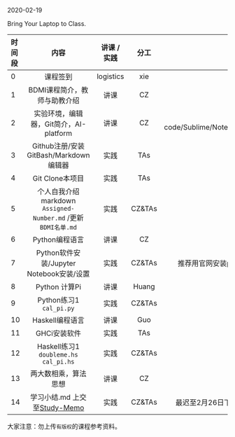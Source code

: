 2020-02-19

Bring Your Laptop to Class. 

|时间段     |  内容    | 讲课 / 实践     |  分工  |备注       |
| :---      |   :----:    |   :----:    |    :----:    |       ---: |
|   0       | 课程签到     |  logistics   |     xie     |        |
|   1       | BDMI课程简介，教师与助教介绍     | 讲课    |     CZ     |   all     |
|   2       | 实验环境，编辑器，Git简介，AI-platform     |  讲课    |     CZ     |  VS code/Sublime/Notepad++       |
|   3       | Github注册/安装GitBash/Markdown编辑器     |  实践    |    TAs     |        |
|   4       | Git Clone本项目     |  实践    |    TAs     |        |
|   5       | 个人自我介绍markdown ``Assigned-Number.md`` /更新 ``BDMI名单.md``     |  实践    |    CZ&TAs     |        |
|   6       | Python编程语言     |  讲课    |    CZ    |        |
|   7       | Python软件安装/Jupyter Notebook安装/设置     |  实践    |    CZ&TAs    |   推荐用官网安装python     |
|   8       | Python 计算Pi     |  讲课    |     Huang     |         |
|   9       | Python练习1  ``cal_pi.py``    |  实践    |     CZ&TAs     |         |
|   10       | Haskell编程语言     |  讲课    |     Guo      |         |
|   11       | GHCi安装软件 |  实践    |     TAs     |         |
|   12       | Haskell练习1 ``doubleme.hs`` ``cal_pi.hs``    |  实践    |     CZ&TAs     |         |
|   13       | 两大数相乘，算法思想     |  讲课    |     CZ     |         |
|   14       | 学习小结.md 上交至[Study-Memo](../../Study-Memo)    |  实践    |     CZ&TAs     |   最迟至2月26日下午1点      |


大家注意：勿上传``有版权``的课程参考资料。
